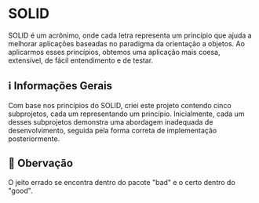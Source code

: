 # SOLID
SOLID é um acrônimo, onde cada letra representa um princípio que ajuda a melhorar aplicações baseadas no paradigma da orientação a objetos. Ao aplicarmos esses princípios, obtemos uma aplicação mais coesa, extensível, de fácil entendimento e de testar.

## :information_source: Informações Gerais
Com base nos princípios do SOLID, criei este projeto contendo cinco subprojetos, cada um representando um princípio. Inicialmente, cada um desses subprojetos demonstra uma abordagem inadequada de desenvolvimento, seguida pela forma correta de implementação posteriormente.

## :dart: Obervação
O jeito errado se encontra dentro do pacote "bad" e o certo dentro do "good".
